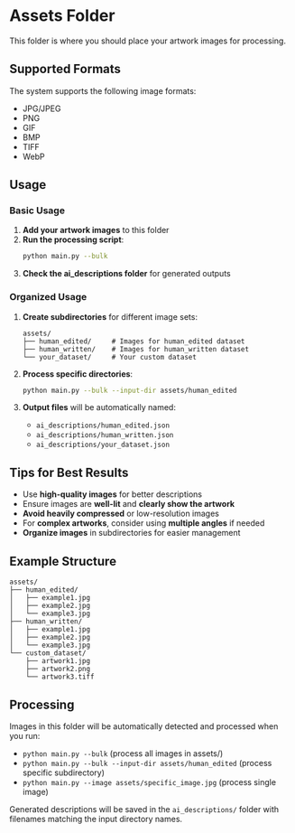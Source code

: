 # Assets Folder

This folder is where you should place your artwork images for processing.

## Supported Formats

The system supports the following image formats:
- JPG/JPEG
- PNG
- GIF
- BMP
- TIFF
- WebP

## Usage

### Basic Usage
1. **Add your artwork images** to this folder
2. **Run the processing script**:
   ```bash
   python main.py --bulk
   ```
3. **Check the ai_descriptions folder** for generated outputs

### Organized Usage
1. **Create subdirectories** for different image sets:
   ```
   assets/
   ├── human_edited/     # Images for human_edited dataset
   ├── human_written/    # Images for human_written dataset
   └── your_dataset/     # Your custom dataset
   ```

2. **Process specific directories**:
   ```bash
   python main.py --bulk --input-dir assets/human_edited
   ```

3. **Output files** will be automatically named:
   - `ai_descriptions/human_edited.json`
   - `ai_descriptions/human_written.json`
   - `ai_descriptions/your_dataset.json`

## Tips for Best Results

- Use **high-quality images** for better descriptions
- Ensure images are **well-lit** and **clearly show the artwork**
- **Avoid heavily compressed** or low-resolution images
- For **complex artworks**, consider using **multiple angles** if needed
- **Organize images** in subdirectories for easier management

## Example Structure

```
assets/
├── human_edited/
│   ├── example1.jpg
│   ├── example2.jpg
│   └── example3.jpg
├── human_written/
│   ├── example1.jpg
│   ├── example2.jpg
│   └── example3.jpg
└── custom_dataset/
    ├── artwork1.jpg
    ├── artwork2.png
    └── artwork3.tiff
```

## Processing

Images in this folder will be automatically detected and processed when you run:
- `python main.py --bulk` (process all images in assets/)
- `python main.py --bulk --input-dir assets/human_edited` (process specific subdirectory)
- `python main.py --image assets/specific_image.jpg` (process single image)

Generated descriptions will be saved in the `ai_descriptions/` folder with filenames matching the input directory names. 